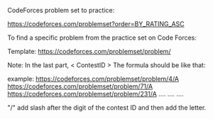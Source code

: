 CodeForces problem set to practice:

https://codeforces.com/problemset?order=BY_RATING_ASC



To find a specific problem from the practice set on Code Forces:

Template: 
https://codeforces.com/problemset/problem/<ContestID>

Note: In the last part, < ContestID > The formula should be like that:

example: https://codeforces.com/problemset/problem/4/A
https://codeforces.com/problemset/problem/71/A
https://codeforces.com/problemset/problem/231/A
....
....
....

"/" add slash after the digit of the contest ID and then add the letter.

